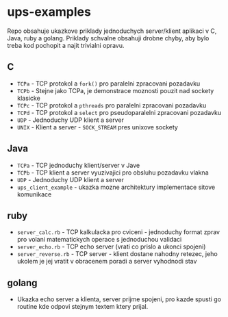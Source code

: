 # ups-examples

Repo obsahuje ukazkove priklady jednoduchych server/klient aplikaci v C, Java, ruby a golang. Priklady schvalne obsahuji drobne chyby, aby bylo treba kod pochopit a najit trivialni opravu.

## C

* `TCPa` - TCP protokol a `fork()` pro paralelni zpracovani pozadavku
* `TCPb` - Stejne jako TCPa, je demonstrace moznosti pouzit nad sockety klasicke 
* `TCPc` - TCP protokol a `pthreads` pro paralelni zpracovani pozadavku
* `TCPd` - TCP protokol a `select` pro pseudoparalelni zpracovani pozadavku
* `UDP` - Jednoduchy UDP klient a server
* `UNIX` - Klient a server - `SOCK_STREAM` pres unixove sockety

## Java

* `TCPa` - TCP jednoduchy klient/server v Jave
* `TCPb` - TCP klient a server vyuzivajici pro obsluhu pozadavku vlakna
* `UDP` - Jednoduchy UDP klient a server
* `ups_client_example` - ukazka mozne architektury implementace sitove komunikace

## ruby

* `server_calc.rb` - TCP kalkulacka pro cviceni - jednoduchy format zprav pro volani matematickych operace s jednoduchou validaci
* `server_echo.rb` - TCP echo server (vrati co prislo a ukonci spojeni)
* `server_reverse.rb` - TCP server - klient dostane nahodny retezec, jeho ukolem je jej vratit v obracenem poradi a server vyhodnodi stav

## golang

* Ukazka echo server a klienta, server prijme spojeni, pro kazde spusti go routine kde odpovi stejnym textem ktery prijal.
